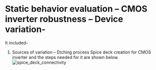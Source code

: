 # Static behavior evaluation – CMOS inverter robustness – Device variation-
It included-
1. Sources of variation – Etching process
    Spice deck creation for CMOS inverter and the steps needed for it are shown below.
    ![spice_deck_connectivity](/week_4/day_3/Static_Behavior_Evaluation_CMOS_Inverter_Robustness_Device_Variation/img/spice_deck_connectivity.png)
  


